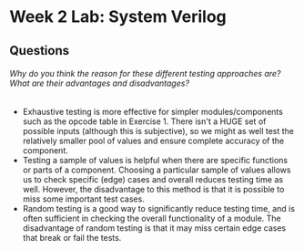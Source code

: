 # Week 2 Lab: System Verilog

## Questions

###### Why do you think the reason for these different testing approaches are? What are their advantages and disadvantages?
+ Exhaustive testing is more effective for simpler modules/components such as the opcode table in Exercise 1. There isn't a HUGE set of possible inputs (although this is subjective), so we might as well test the relatively smaller pool of values and ensure complete accuracy of the component.
+ Testing a sample of values is helpful when there are specific functions or parts of a component. Choosing a particular sample of values allows us to check specific (edge) cases and overall reduces testing time as well. However, the disadvantage to this method is that it is possible to miss some important test cases.
+ Random testing is a good way to significantly reduce testing time, and is often sufficient in checking the overall functionality of a module. The disadvantage of random testing is that it may miss certain edge cases that break or fail the tests.
